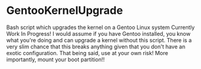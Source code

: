 # GentooKernelUpgrade
Bash script which upgrades the kernel on a Gentoo Linux system
Currently Work In Progress!
I would assume if you have Gentoo installed, you know what you're doing and can upgrade a kernel without this script. There is a very slim chance that this breaks anything given that you don't have an exotic configuration. That being said, use at your own risk! More importantly, mount your boot partition!!
